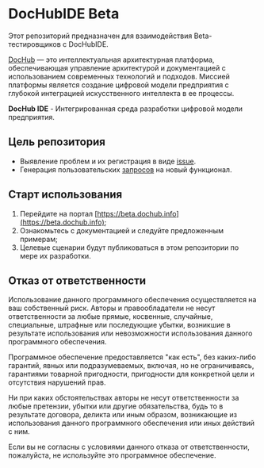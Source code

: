 # DocHubIDE Beta

Этот репозиторий предназначен для взаимодействия Beta-тестировщиков с DocHubIDE.

[DocHub](https://beta.dochub.info) — это интеллектуальная архитектурная платформа, обеспечивающая управление
архитектурой и документацией с использованием современных технологий и подходов. Миссией платформы является
создание цифровой модели предприятия с глубокой интеграцией искусственного интеллекта в ее процессы.

**DocHub IDE** - Интегрированная среда разработки цифровой модели предприятия.

## Цель репозитория

- Выявление проблем и их регистрация в виде [issue](https://github.com/DocHubTeam/dochubide-beta/issues).
- Генерация пользовательских [запросов](https://github.com/DocHubTeam/dochubide-beta/issues) на новый функционал.

## Старт использования

1. Перейдите на портал [https://beta.dochub.info](https://beta.dochub.info);
2. Ознакомьтесь с документацией и следуйте предложенным примерам;
3. Целевые сценарии будут публиковаться в этом репозитории по мере их разработки.

## Отказ от ответственности

Использование данного программного обеспечения осуществляется на ваш собственный риск. Авторы и правообладатели не
несут ответственности за любые прямые, косвенные, случайные, специальные, штрафные или последующие убытки, возникшие
в результате использования или невозможности использования данного программного обеспечения.

Программное обеспечение предоставляется "как есть", без каких-либо гарантий, явных или подразумеваемых, включая,
но не ограничиваясь, гарантиями товарной пригодности, пригодности для конкретной цели и отсутствия нарушений прав.

Ни при каких обстоятельствах авторы не несут ответственности за любые претензии, убытки или другие обязательства,
будь то в результате договора, деликта или иным образом, возникающие из использования данного программного обеспечения
или иных действий с ним.

Если вы не согласны с условиями данного отказа от ответственности, пожалуйста, не используйте это программное
обеспечение.


